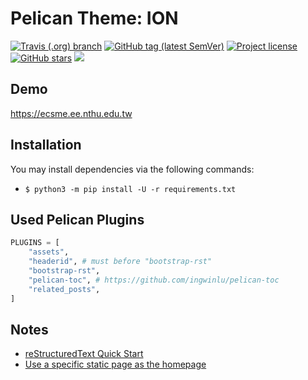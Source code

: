 # Pelican Theme: ION

<a href="https://travis-ci.org/jfcherng/pelican-theme-ion"><img alt="Travis (.org) branch" src="https://img.shields.io/travis/jfcherng/pelican-theme-ion/master?style=flat-square"></a>
<a href="https://github.com/jfcherng/pelican-theme-ion/tags"><img alt="GitHub tag (latest SemVer)" src="https://img.shields.io/github/tag/jfcherng/pelican-theme-ion?style=flat-square&logo=github"></a>
<a href="https://github.com/jfcherng/pelican-theme-ion/blob/master/LICENSE"><img alt="Project license" src="https://img.shields.io/github/license/jfcherng/pelican-theme-ion?style=flat-square&logo=github"></a>
<a href="https://github.com/jfcherng/pelican-theme-ion/stargazers"><img alt="GitHub stars" src="https://img.shields.io/github/stars/jfcherng/pelican-theme-ion?style=flat-square&logo=github"></a>
<a href="https://www.paypal.me/jfcherng/5usd" title="Donate to this project using Paypal"><img src="https://img.shields.io/badge/paypal-donate-blue.svg?style=flat-square&logo=paypal"></a>


## Demo

https://ecsme.ee.nthu.edu.tw


## Installation

You may install dependencies via the following commands:

- `$ python3 -m pip install -U -r requirements.txt`


## Used Pelican Plugins

```python
PLUGINS = [
    "assets",
    "headerid", # must before "bootstrap-rst"
    "bootstrap-rst",
    "pelican-toc", # https://github.com/ingwinlu/pelican-toc
    "related_posts",
]
```


## Notes

- [reStructuredText Quick Start](http://docutils.sourceforge.net/docs/user/rst/quickref.html)
- [Use a specific static page as the homepage](http://docs.getpelican.com/en/stable/faq.html#how-can-i-use-a-static-page-as-my-home-page)
